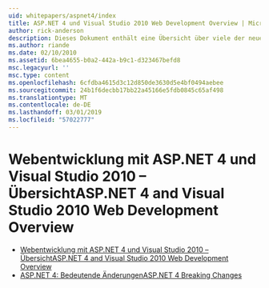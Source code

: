```yaml
---
uid: whitepapers/aspnet4/index
title: ASP.NET 4 und Visual Studio 2010 Web Development Overview | Microsoft-Dokumentation
author: rick-anderson
description: Dieses Dokument enthält eine Übersicht über viele der neuen Features für ASP.NET, die in.NET Framework 4 und in Visual Studio 2010 enthalten sind.
ms.author: riande
ms.date: 02/10/2010
ms.assetid: 6bea4655-b0a2-442a-b9c1-d323467befd8
msc.legacyurl: ''
msc.type: content
ms.openlocfilehash: 6cfdba4615d3c12d850de3630d5e4bf0494aebee
ms.sourcegitcommit: 24b1f6decbb17bb22a45166e5fdb0845c65af498
ms.translationtype: MT
ms.contentlocale: de-DE
ms.lasthandoff: 03/01/2019
ms.locfileid: "57022777"
---
```

<a name="aspnet-4-and-visual-studio-2010-web-development-overview"></a><span data-ttu-id="72bfe-103">Webentwicklung mit ASP.NET 4 und Visual Studio 2010 – Übersicht</span><span class="sxs-lookup"><span data-stu-id="72bfe-103">ASP.NET 4 and Visual Studio 2010 Web Development Overview</span></span>
====================
- [<span data-ttu-id="72bfe-104">Webentwicklung mit ASP.NET 4 und Visual Studio 2010 – Übersicht</span><span class="sxs-lookup"><span data-stu-id="72bfe-104">ASP.NET 4 and Visual Studio 2010 Web Development Overview</span></span>](overview.md)
- [<span data-ttu-id="72bfe-105">ASP.NET 4: Bedeutende Änderungen</span><span class="sxs-lookup"><span data-stu-id="72bfe-105">ASP.NET 4 Breaking Changes</span></span>](breaking-changes.md)

